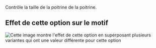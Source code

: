 Contrôle la taille de la poitrine de la poitrine.

## Effet de cette option sur le motif

![Cette image montre l'effet de cette option en superposant plusieurs variantes qui ont une valeur différente pour cette option](carlton_chestpocketangle_sample.svg "Effet de cette option sur le motif")
